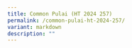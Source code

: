 ```yaml
---
title: Common Pulai (HT 2024 257)
permalink: /common-pulai-ht-2024-257/
variant: markdown
description: ""
---
```

